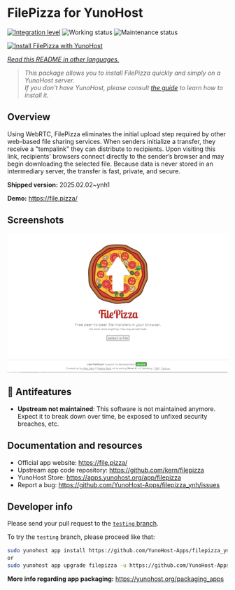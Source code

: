 <!--
N.B.: This README was automatically generated by <https://github.com/YunoHost/apps/tree/master/tools/readme_generator>
It shall NOT be edited by hand.
-->

# FilePizza for YunoHost

[![Integration level](https://apps.yunohost.org/badge/integration/filepizza)](https://ci-apps.yunohost.org/ci/apps/filepizza/)
![Working status](https://apps.yunohost.org/badge/state/filepizza)
![Maintenance status](https://apps.yunohost.org/badge/maintained/filepizza)

[![Install FilePizza with YunoHost](https://install-app.yunohost.org/install-with-yunohost.svg)](https://install-app.yunohost.org/?app=filepizza)

*[Read this README in other languages.](./ALL_README.md)*

> *This package allows you to install FilePizza quickly and simply on a YunoHost server.*  
> *If you don't have YunoHost, please consult [the guide](https://yunohost.org/install) to learn how to install it.*

## Overview

Using WebRTC, FilePizza eliminates the initial upload step required by other web-based file sharing services. When senders initialize a transfer, they receive a "tempalink" they can distribute to recipients. Upon visiting this link, recipients' browsers connect directly to the sender’s browser and may begin downloading the selected file. Because data is never stored in an intermediary server, the transfer is fast, private, and secure.

**Shipped version:** 2025.02.02~ynh1

**Demo:** <https://file.pizza/>

## Screenshots

![Screenshot of FilePizza](./doc/screenshots/screenshot.png)

## :red_circle: Antifeatures

- **Upstream not maintained**: This software is not maintained anymore. Expect it to break down over time, be exposed to unfixed security breaches, etc.

## Documentation and resources

- Official app website: <https://file.pizza/>
- Upstream app code repository: <https://github.com/kern/filepizza>
- YunoHost Store: <https://apps.yunohost.org/app/filepizza>
- Report a bug: <https://github.com/YunoHost-Apps/filepizza_ynh/issues>

## Developer info

Please send your pull request to the [`testing` branch](https://github.com/YunoHost-Apps/filepizza_ynh/tree/testing).

To try the `testing` branch, please proceed like that:

```bash
sudo yunohost app install https://github.com/YunoHost-Apps/filepizza_ynh/tree/testing --debug
or
sudo yunohost app upgrade filepizza -u https://github.com/YunoHost-Apps/filepizza_ynh/tree/testing --debug
```

**More info regarding app packaging:** <https://yunohost.org/packaging_apps>
